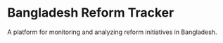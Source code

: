 
# Bangladesh Reform Tracker

A platform for monitoring and analyzing reform initiatives in Bangladesh.
